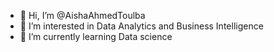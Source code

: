 - 👋 Hi, I’m @AishaAhmedToulba
- 👀 I’m interested in Data Analytics and Business Intelligence
- 🌱 I’m currently learning Data science 

<!---
AishaAhmedToulba/AishaAhmedToulba is a ✨ special ✨ repository because its `README.md` (this file) appears on your GitHub profile.
You can click the Preview link to take a look at your changes.
--->
